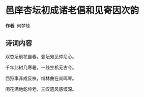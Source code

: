 # 邑庠杏坛初成诸老倡和见寄因次韵

**作者**: 何梦桂

## 诗词内容

双杏坛前花自春，登坛宛见仲尼心。

千年此树几寒暑，一线生机无古今。

西狩事非成反袂，缁林曲在尚鸣琴。

闲花满地乾坤老，三叹遗风感慨深。

